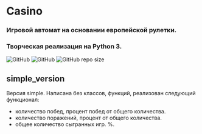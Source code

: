 # Casino
### Игровой автомат на основании европейской рулетки. 
### Творческая реализация на Python 3.

![GitHub](https://img.shields.io/badge/Alba3k-Casino-brightgreen?style=for-the-badge)
![GitHub](https://img.shields.io/github/license/Alba3k/Casino?style=for-the-badge)
![GitHub repo size](https://img.shields.io/github/repo-size/Alba3k/Casino?style=for-the-badge)

## simple_version

Версия simple. Написана без классов, функций, реализован следующий функционал:
- количество побед, процент побед от общего количества.
- количество поражений, процент от общего количества. 
- общее количество сыгранных игр. %.



